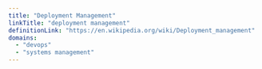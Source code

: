 ```yaml
---
title: "Deployment Management"
linkTitle: "deployment management"
definitionLink: "https://en.wikipedia.org/wiki/Deployment_management"
domains:
  - "devops"
  - "systems management"
---
```


